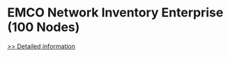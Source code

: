 # EMCO Network Inventory Enterprise (100 Nodes)
[>> Detailed information](https://secure.shareit.com/shareit/product.html?productid=300148289&affiliateid=200057808)
